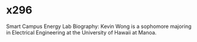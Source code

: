 # x296
Smart Campus Energy Lab 
Biography:
Kevin Wong is a sophomore majoring in Electrical Engineering at the University of Hawaii at Manoa.    
